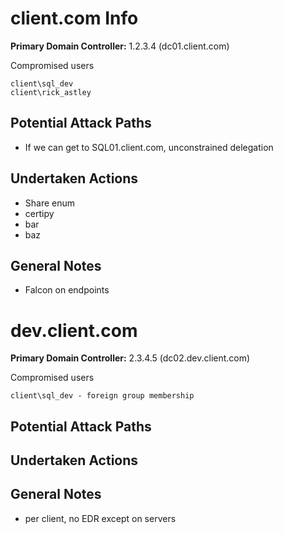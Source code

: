 # client.com Info

**Primary Domain Controller:** 1.2.3.4 (dc01.client.com)

Compromised users
```
client\sql_dev
client\rick_astley
```
## Potential Attack Paths
- If we can get to SQL01.client.com, unconstrained delegation

## Undertaken Actions
* Share enum
* certipy
* bar
* baz

## General Notes
- Falcon on endpoints

# dev.client.com
**Primary Domain Controller:** 2.3.4.5 (dc02.dev.client.com)

Compromised users
```
client\sql_dev - foreign group membership
```
## Potential Attack Paths

## Undertaken Actions

## General Notes
- per client, no EDR except on servers